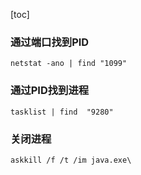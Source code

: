 [toc]

 



### 通过端口找到PID 

`netstat -ano | find "1099"`

### 通过PID找到进程

`tasklist | find  "9280"`

### 关闭进程

`askkill /f /t /im java.exe\`

